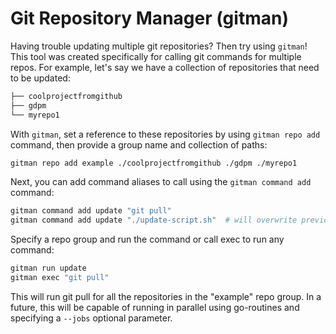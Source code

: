 # Git Repository Manager (gitman)

Having trouble updating multiple git repositories? Then try using `gitman`! This tool was created specifically for calling git commands for multiple repos. For example, let's say we have a collection of repositories that need to be updated:

```bash
├── coolprojectfromgithub
├── gdpm
└── myrepo1
```
With `gitman`, set a reference to these repositories by using `gitman repo add` command, then provide a group name and collection of paths:

```bash
gitman repo add example ./coolprojectfromgithub ./gdpm ./myrepo1
```
Next, you can add command aliases to call using the `gitman command add` command:
```bash
gitman command add update "git pull"
gitman command add update "./update-script.sh"  # will overwrite previous
```
Specify a repo group and run the command or call exec to run any command:
```bash
gitman run update
gitman exec "git pull"
```
This will run git pull for all the repositories in the "example" repo group. In a future, this will be capable of running in parallel using go-routines and specifying a `--jobs` optional parameter.